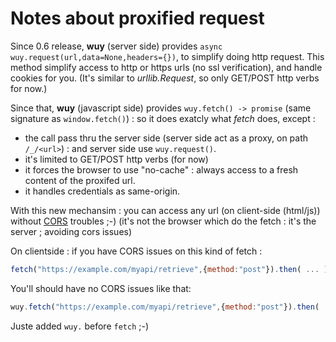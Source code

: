 # Notes about proxified request

Since 0.6 release, **wuy** (server side) provides `async wuy.request(url,data=None,headers={})`, to simplify doing http request. This method simplify access to http or https urls (no ssl verification), and handle cookies for you. (It's similar to _urllib.Request_, so only GET/POST http verbs for now.)

Since that, **wuy** (javascript side) provides `wuy.fetch() -> promise` (same signature as `window.fetch()`) : so it does exatcly what _fetch_ does, except :
* the call pass thru the server side (server side act as a proxy, on path `/_/<url>`) : and server side use `wuy.request()`.
* it's limited to GET/POST http verbs (for now)
* it forces the browser to use "no-cache" : always access to a fresh content of the proxifed url.
* it handles credentials as same-origin.

With this new mechansim : you can access any url (on client-side (html/js)) without [CORS](https://developer.mozilla.org/en-US/docs/Web/HTTP/CORS) troubles ;-) (it's not the browser which do the fetch : it's the server ; avoiding cors issues)

On clientside : if you have CORS issues on this kind of fetch :

```javascript
fetch("https://example.com/myapi/retrieve",{method:"post"}).then( ... )
 ```
You'll should have no CORS issues like that:

```javascript
wuy.fetch("https://example.com/myapi/retrieve",{method:"post"}).then( ... )
 ```
Juste added `wuy.` before `fetch` ;-)
